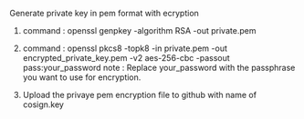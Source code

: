 Generate private key in pem format with ecryption 

1. command : openssl genpkey -algorithm RSA -out private.pem
2. command : openssl pkcs8 -topk8 -in private.pem -out encrypted_private_key.pem -v2 aes-256-cbc -passout pass:your_password
note : Replace your_password with the passphrase you want to use for encryption.

3. Upload the privaye pem encryption file to github with name of cosign.key
